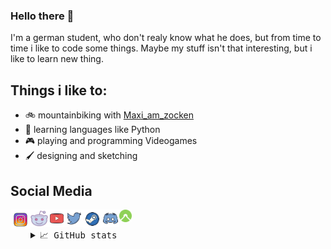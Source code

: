 ### Hello there 👋

I'm a german student, who don't realy know what he does, but from time to time i like to code some things.
Maybe my stuff isn't that interesting, but i like to learn new thing.
 
## Things i like to:

- 🚲 mountainbiking with [Maxi_am_zocken] 
- 🌱 learning languages like Python
- 🎮 playing and programming Videogames
- 🖌  designing and sketching 

## Social Media

[<img align="left" alt="Blackinso | Instagram" width="32px" src="https://github.com/Blackinso/icons/blob/main/icons8-instagram-100%20(1).png" />][instagram]
[<img align="left" alt="Blackinso | Reddit"  width="28px" src="https://github.com/Blackinso/icons/blob/main/icons8-reddit-128.png" />][reddit]
[<img align="left" alt="Blackinso | YouTube" width="28px" src="https://github.com/Blackinso/icons/blob/main/icons8-youtube-play-100.png" />][youtube]
[<img align="left" alt="Blackinso | Twitter" width="28px" src="https://github.com/Blackinso/icons/blob/main/icons8-twitter-100.png" />][twitter]
[<img align="left" alt="Blackinso | Steam" width="30px" src="https://github.com/Blackinso/icons/blob/main/icons8-steam-100.png" />][steam]
[<img align="left" alt="Blackinso | Discord" width="28px" src="https://github.com/Blackinso/icons/blob/main/icons8-discord-logo-100.png" />][discord]
[<img align="left" alt="Blackinso | Komoot" width="20px" src="https://github.com/Blackinso/icons/blob/main/komoot-100.png" />][komoot] <br/>

<details>
     <summary> <samp>📈 GitHub stats</samp></summary>
<br/>
 
![Github Stats](https://github-readme-stats.vercel.app/api?username=blackinso&count_private=true&show_icons=true)

<!-- Credit goes to https://github.com/shivammathur -->  

</details>

[Maxi_am_zocken]: https://github.com/MaxiAmZocken
[twitter]: https://twitter.com/Blackinso
[youtube]: https://www.youtube.com/channel/UCtDA9XYGnNGv6SGtn9Rt9kw
[reddit]: https://reddit.com/user/Blackinso
[instagram]: https://instagram.com/Blackinso
[discord]: https://discordapp.com/users/389046934473801728
[steam]: https://steamcommunity.com/profiles/76561198825652859/
[komoot]: https://www.komoot.de/user/1785249823543
